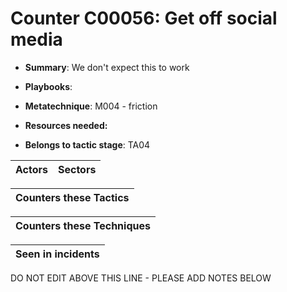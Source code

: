 # Counter C00056: Get off social media

* **Summary**: We don't expect this to work

* **Playbooks**: 

* **Metatechnique**: M004 - friction

* **Resources needed:** 

* **Belongs to tactic stage**: TA04


| Actors | Sectors |
| ------ | ------- |



| Counters these Tactics |
| ---------------------- |



| Counters these Techniques |
| ------------------------- |



| Seen in incidents |
| ----------------- |


DO NOT EDIT ABOVE THIS LINE - PLEASE ADD NOTES BELOW